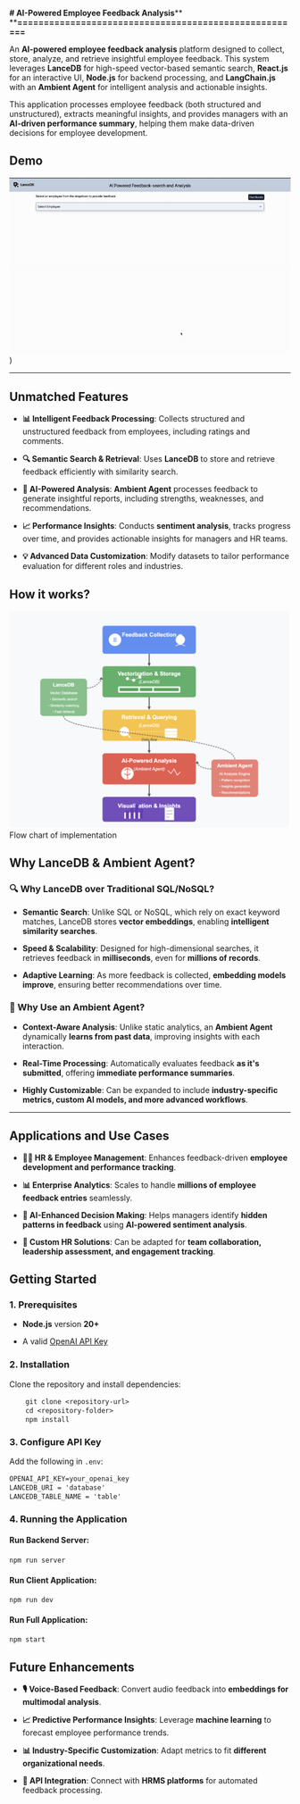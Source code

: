 **# AI-Powered Employee Feedback Analysis****\
****======================================================**

An **AI-powered employee feedback analysis** platform designed to collect, store, analyze, and retrieve insightful employee feedback. This system leverages **LanceDB** for high-speed vector-based semantic search, **React.js** for an interactive UI, **Node.js** for backend processing, and **LangChain.js** with an **Ambient Agent** for intelligent analysis and actionable insights.

This application processes employee feedback (both structured and unstructured), extracts meaningful insights, and provides managers with an **AI-driven performance summary**, helping them make data-driven decisions for employee development.


**Demo**
--------

![demo](/assets/AI-Powered-feedback-search-and-analysis.gif))

* * *


**Unmatched Features**
----------------------

-   **📊 Intelligent Feedback Processing**: Collects structured and unstructured feedback from employees, including ratings and comments.

-   **🔍 Semantic Search & Retrieval**: Uses **LanceDB** to store and retrieve feedback efficiently with similarity search.

-   **🧠 AI-Powered Analysis**: **Ambient Agent** processes feedback to generate insightful reports, including strengths, weaknesses, and recommendations.

-   **📈 Performance Insights**: Conducts **sentiment analysis**, tracks progress over time, and provides actionable insights for managers and HR teams.

-   **💡 Advanced Data Customization**: Modify datasets to tailor performance evaluation for different roles and industries.


**How it works?**
--------------------------------

![demo](../Feedback_search_and_analysis/public/assets/flow-chart.png)
Flow chart of implementation


**Why LanceDB & Ambient Agent?**
--------------------------------

### **🔍 Why LanceDB over Traditional SQL/NoSQL?**

-   **Semantic Search**: Unlike SQL or NoSQL, which rely on exact keyword matches, LanceDB stores **vector embeddings**, enabling **intelligent similarity searches**.

-   **Speed & Scalability**: Designed for high-dimensional searches, it retrieves feedback in **milliseconds**, even for **millions of records**.

-   **Adaptive Learning**: As more feedback is collected, **embedding models improve**, ensuring better recommendations over time.

### **🤖 Why Use an Ambient Agent?**

-   **Context-Aware Analysis**: Unlike static analytics, an **Ambient Agent** dynamically **learns from past data**, improving insights with each interaction.

-   **Real-Time Processing**: Automatically evaluates feedback **as it's submitted**, offering **immediate performance summaries**.

-   **Highly Customizable**: Can be expanded to include **industry-specific metrics, custom AI models, and more advanced workflows**.

* * * * *

**Applications and Use Cases**
------------------------------

-   **👨‍💼 HR & Employee Management**: Enhances feedback-driven **employee development and performance tracking**.

-   **📊 Enterprise Analytics**: Scales to handle **millions of employee feedback entries** seamlessly.

-   **🧠 AI-Enhanced Decision Making**: Helps managers identify **hidden patterns in feedback** using **AI-powered sentiment analysis**.

-   **🚀 Custom HR Solutions**: Can be adapted for **team collaboration, leadership assessment, and engagement tracking**.




**Getting Started**
-------------------

### **1\. Prerequisites**

-   **Node.js** version **20+**

-   A valid [OpenAI API Key](https://platform.openai.com/signup)

### **2\. Installation**

Clone the repository and install dependencies:

```
    git clone <repository-url>
    cd <repository-folder>
    npm install
```

### **3\. Configure API Key**

Add the following in `.env`:

```
OPENAI_API_KEY=your_openai_key
LANCEDB_URI = 'database'
LANCEDB_TABLE_NAME = 'table'
```

### **4\. Running the Application**

#### **Run Backend Server:**

```
npm run server
```

#### **Run Client Application:**

```
npm run dev
```

#### **Run Full Application:**

```
npm start
```



**Future Enhancements**
-----------------------

-   **🎙️ Voice-Based Feedback**: Convert audio feedback into **embeddings for multimodal analysis**.

-   **📈 Predictive Performance Insights**: Leverage **machine learning** to forecast employee performance trends.

-   **📊 Industry-Specific Customization**: Adapt metrics to fit **different organizational needs**.

-   **🔄 API Integration**: Connect with **HRMS platforms** for automated feedback processing.